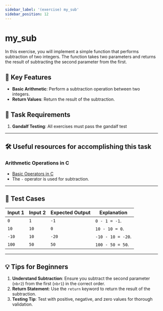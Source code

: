 ```yaml
---
sidebar_label: '(exercise) my_sub'
sidebar_position: 12
---
```


# my_sub

In this exercise, you will implement a simple function that performs subtraction of two integers. The function takes two parameters and returns the result of subtracting the second parameter from the first.

## 🚀 Key Features

- **Basic Arithmetic**: Perform a subtraction operation between two integers.
- **Return Values**: Return the result of the subtraction.

## 📝 Task Requirements

1. **Gandalf Testing**: All exercises must pass the gandalf test

---

## 🛠️ Useful resources for accomplishing this task

### Arithmetic Operations in C
- [Basic Operators in C](https://www.tutorialspoint.com/cprogramming/c_operators.htm)
- The `-` operator is used for subtraction.

---

## 🧪 Test Cases

| Input 1 | Input 2 | Expected Output | Explanation                                |
|---------|---------|-----------------|--------------------------------------------|
| `0`     | `1`     | `-1`            | `0 - 1 = -1`.                              |
| `10`    | `10`    | `0`             | `10 - 10 = 0`.                             |
| `-10`   | `10`    | `-20`           | `-10 - 10 = -20`.                          |
| `100`   | `50`    | `50`            | `100 - 50 = 50`.                           |

---

## 💡 Tips for Beginners
1. **Understand Subtraction**: Ensure you subtract the second parameter (`nbr2`) from the first (`nbr1`) in the correct order.
2. **Return Statement**: Use the `return` keyword to return the result of the subtraction.
3. **Testing Tip**: Test with positive, negative, and zero values for thorough validation.